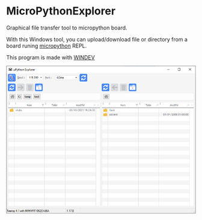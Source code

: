 # MicroPythonExplorer
Graphical file transfer tool to micropython board.

With this Windows tool, you can upload/download file or directory from a board runing [micropython](https://docs.micropython.org/en/latest/) REPL.

This program is made with [WINDEV](https://windev.com/index.html)

![main scree](https://github.com/Romaric-RILLET/MicroPythonExplorer/raw/master/screen.png)
